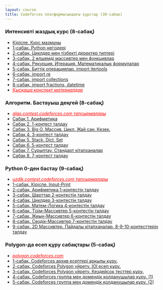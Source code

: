 ```yaml
---
layout: course
title: Codeforces платформасындағы курстар (30-сабақ)
---
```

<div class="youtube-spoilers">
    <h3>Интенсивті жаздық курс (8-сабақ)</h3>
    <ul>
        <li><a href="https://youtu.be/ZllHJYQ_fek" target="_blank">Кіріспе. Курс мазмұны</a></li>
        <li><a href="https://youtu.be/fZB8vosuyxE" target="_blank">1-сабақ. Python негіздері</a></li>
        <li><a href="https://youtu.be/bzEljVEHAHQ" target="_blank">2-сабақ. Циклдер мен тізбекті деректер типтері</a></li>
        <li><a href="https://youtu.be/RJN1Y1tOrxU" target="_blank">3-сабақ. 2 өлшемді массивтер мен функциялар</a></li>
        <li><a href="https://youtu.be/U9BH-aBOE4c" target="_blank">4-сабақ. Рекурция. Итерация. Математикалық формулалар</a></li>
        <li><a href="https://youtu.be/bfwJy4EfBWE" target="_blank">5-сабақ. Биттік операциялар. import itertools</a></li>
        <li><a href="https://youtu.be/KAFoho9FiC8" target="_blank">6-сабақ. import re</a></li>
        <li><a href="https://youtu.be/l6LFib8G8eI" target="_blank">7-сабақ. import collections</a></li>
        <li><a href="https://youtu.be/E4khr-3COwY" target="_blank">8-сабақ. import fractions, datetime</a></li>
        <li><a href="https://drive.google.com/file/d/19I2jbifTVZ6DYHoyycVHlaYOpnSy-rHF/view?usp=drive_link" style="float: left; color: red; font-style:italic;">Қысқаша конспект материалдар</a></li>
    </ul>
</div>

<div class="youtube-spoilers">
    <h3>Алгоритм. Бастауыш деңгей (8-сабақ)</h3>
    <ul>
        <li><a href="https://algo.contest.codeforces.com" style="float: left; color: red; font-style:italic;">algo.contest.codeforces.com тапсырмалары</a></li>
        <li><a href="https://youtu.be/wpTdNpFRwNE" target="_blank">Сабақ 1. Арифметика</a></li>
        <li><a href="https://youtu.be/tTK2RH5WJ-w" target="_blank">Сабақ 2. 1-контест талдау</a></li>
        <li><a href="https://youtu.be/1CcNX4YGu24" target="_blank">Сабақ 3. Big O. Массив. Цикл. Жай сан. Кезек.</a></li>
        <li><a href="https://youtu.be/c2HfWy4ZHHw" target="_blank">Сабақ 4. 3-контест талдау</a></li>
        <li><a href="https://youtu.be/6HzqkabUz88" target="_blank">Сабақ 5. Stack. Dict. Set</a></li>
        <li><a href="https://youtu.be/sUKihvDF_c8" target="_blank">Сабақ 6. 5-контест талдау</a></li>
        <li><a href="https://youtu.be/PwlUcHr-fiw" target="_blank">Сабақ 7. Сұрыптау. Стандарт кітапханалар</a></li>
        <li><a href="https://youtu.be/nclcVkbq2wo" target="_blank">Сабақ 8. 7-контест талдау</a></li>
    </ul>
</div>

<div class="youtube-spoilers">
    <h3>Python 0-ден бастау (9-сабақ)</h3>
    <ul>
        <li><a href="https://uzdik.contest.codeforces.com" style="float: left; color: red; font-style:italic;">uzdik.contest.codeforces.com тапсырмалары</a></li>
        <li><a href="https://youtu.be/X-XxcQxSDRI" target="_blank">1-сабақ. Кіріспе. Input-Print</a></li>
        <li><a href="https://youtu.be/zyEE9nAy3jo" target="_blank">2-сабақ. Арифметика 1-контестін талдау</a></li>
        <li><a href="https://youtu.be/GL4xhB7WaP0" target="_blank">3-сабақ. Шарттар 2-контестін талдау</a></li>
        <li><a href="https://youtu.be/orA0THyQweE" target="_blank">4-сабақ. Циклдер 3-контестін талдау</a></li>
        <li><a href="https://youtu.be/n__Yn8wB5XQ" target="_blank">5-сабақ. Матем-Логика 4-контестін талдау</a></li>
        <li><a href="https://youtu.be/5f8vNSTWlA0" target="_blank">6-сабақ. Тізім-Массивтер 5-контестін талдау</a></li>
        <li><a href="https://youtu.be/j_rmksFgj0c" target="_blank">7-сабақ. Жиын-Массивтер 6-контестін талдау</a></li>
        <li><a href="https://youtu.be/EydRxqzhE20" target="_blank">8-сабақ. Сөздік-Массивтер 7-контестін талдау</a></li>
        <li><a href="https://youtu.be/0PY6rHTRVr4" target="_blank">9-сабақ. 2D Массивтер. Пайдалы кітапханалар. 8-9-10-контесттерін талдау</a></li>
    </ul>
</div

<div class="youtube-spoilers">
    <h3>Polygon-да есеп құру сабақтары (5-сабақ)</h3>
    <ul>
        <li><a href="https://polygon.codeforces.com" style="float: left; color: red; font-style:italic;">polygon.codeforces.com</a></li>
        <li><a href="https://www.youtube.com/watch?v=-RySti3XQdw" target="_blank">1-сабақ. Codeforces архив есептері арқылы құру.</a></li>
        <li><a href="https://youtu.be/lHocyjZ-dCcһ" target="_blank">2-сабақ. Codeforces Polygon үйрету. IOI есеп құру.</a></li>
        <li><a href="https://youtu.be/3NVygRFIo40" target="_blank">3-сабақ. Codeforces Polygon үйрету. Кездейсоқ тесттер құру.</a></li>
        <li><a href="https://youtu.be/yKkkKQkHobE" target="_blank">4-сабақ. Codeforces группа мен домендік қолданушылар құру. (1)</a></li>
        <li><a href="https://youtu.be/wpTdNpFRwNE" target="_blank">5-сабақ. Codeforces группа мен домендік қолданушылар құру. (2)</a></li>
    </ul>
</div>
